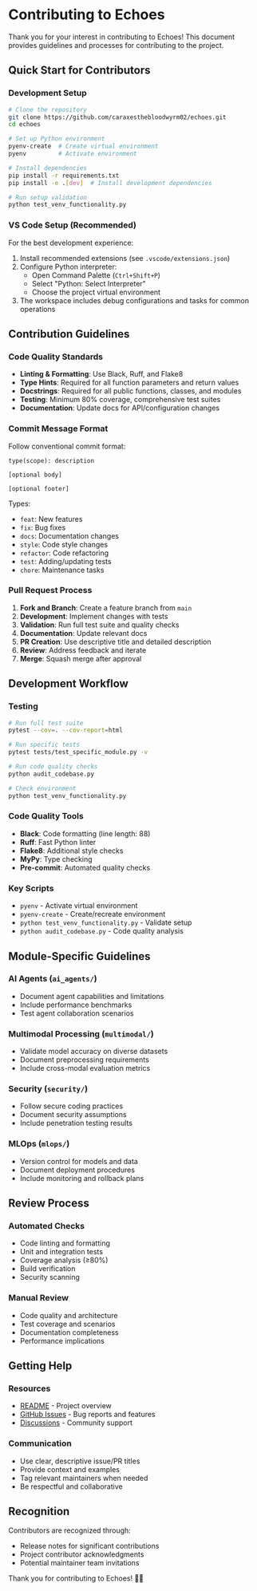 # Contributing to Echoes

Thank you for your interest in contributing to Echoes! This document provides guidelines and processes for contributing to the project.

## Quick Start for Contributors

### Development Setup

```bash
# Clone the repository
git clone https://github.com/caraxesthebloodwyrm02/echoes.git
cd echoes

# Set up Python environment
pyenv-create  # Create virtual environment
pyenv         # Activate environment

# Install dependencies
pip install -r requirements.txt
pip install -e .[dev]  # Install development dependencies

# Run setup validation
python test_venv_functionality.py
```

### VS Code Setup (Recommended)

For the best development experience:

1. Install recommended extensions (see `.vscode/extensions.json`)
2. Configure Python interpreter:
   - Open Command Palette (`Ctrl+Shift+P`)
   - Select "Python: Select Interpreter"
   - Choose the project virtual environment
3. The workspace includes debug configurations and tasks for common operations

## Contribution Guidelines

### Code Quality Standards

- **Linting & Formatting**: Use Black, Ruff, and Flake8
- **Type Hints**: Required for all function parameters and return values
- **Docstrings**: Required for all public functions, classes, and modules
- **Testing**: Minimum 80% coverage, comprehensive test suites
- **Documentation**: Update docs for API/configuration changes

### Commit Message Format

Follow conventional commit format:
```
type(scope): description

[optional body]

[optional footer]
```

Types:
- `feat`: New features
- `fix`: Bug fixes
- `docs`: Documentation changes
- `style`: Code style changes
- `refactor`: Code refactoring
- `test`: Adding/updating tests
- `chore`: Maintenance tasks

### Pull Request Process

1. **Fork and Branch**: Create a feature branch from `main`
2. **Development**: Implement changes with tests
3. **Validation**: Run full test suite and quality checks
4. **Documentation**: Update relevant docs
5. **PR Creation**: Use descriptive title and detailed description
6. **Review**: Address feedback and iterate
7. **Merge**: Squash merge after approval

## Development Workflow

### Testing

```bash
# Run full test suite
pytest --cov=. --cov-report=html

# Run specific tests
pytest tests/test_specific_module.py -v

# Run code quality checks
python audit_codebase.py

# Check environment
python test_venv_functionality.py
```

### Code Quality Tools

- **Black**: Code formatting (line length: 88)
- **Ruff**: Fast Python linter
- **Flake8**: Additional style checks
- **MyPy**: Type checking
- **Pre-commit**: Automated quality checks

### Key Scripts

- `pyenv` - Activate virtual environment
- `pyenv-create` - Create/recreate environment
- `python test_venv_functionality.py` - Validate setup
- `python audit_codebase.py` - Code quality analysis

## Module-Specific Guidelines

### AI Agents (`ai_agents/`)
- Document agent capabilities and limitations
- Include performance benchmarks
- Test agent collaboration scenarios

### Multimodal Processing (`multimodal/`)
- Validate model accuracy on diverse datasets
- Document preprocessing requirements
- Include cross-modal evaluation metrics

### Security (`security/`)
- Follow secure coding practices
- Document security assumptions
- Include penetration testing results

### MLOps (`mlops/`)
- Version control for models and data
- Document deployment procedures
- Include monitoring and rollback plans

## Review Process

### Automated Checks
- Code linting and formatting
- Unit and integration tests
- Coverage analysis (≥80%)
- Build verification
- Security scanning

### Manual Review
- Code quality and architecture
- Test coverage and scenarios
- Documentation completeness
- Performance implications

## Getting Help

### Resources
- [README](README.md) - Project overview
- [GitHub Issues](https://github.com/caraxesthebloodwyrm02/echoes/issues) - Bug reports and features
- [Discussions](https://github.com/caraxesthebloodwyrm02/echoes/discussions) - Community support

### Communication
- Use clear, descriptive issue/PR titles
- Provide context and examples
- Tag relevant maintainers when needed
- Be respectful and collaborative

## Recognition

Contributors are recognized through:
- Release notes for significant contributions
- Project contributor acknowledgments
- Potential maintainer team invitations

Thank you for contributing to Echoes! 🤖✨
